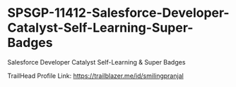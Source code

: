 # SPSGP-11412-Salesforce-Developer-Catalyst-Self-Learning-Super-Badges
Salesforce Developer Catalyst Self-Learning &amp; Super Badges

TrailHead Profile Link: https://trailblazer.me/id/smilingpranjal
